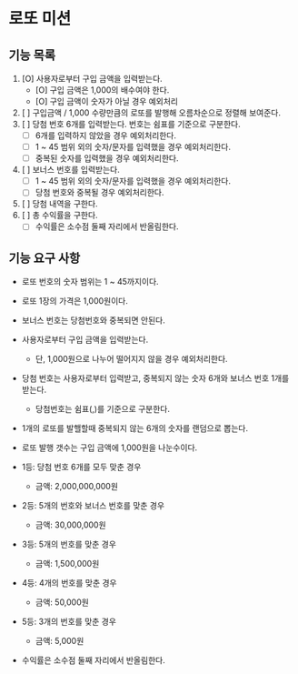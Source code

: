 # 로또 미션

## 기능 목록

1. [O] 사용자로부터 구입 금액을 입력받는다.
   - [O] 구입 금액은 1,000의 배수여야 한다.
   - [O] 구입 금액이 숫자가 아닐 경우 예외처리
1. [ ] 구입금액 / 1,000 수량만큼의 로또를 발행해 오름차순으로 정렬해 보여준다.
1. [ ] 당첨 번호 6개를 입력받는다. 번호는 쉼표를 기준으로 구분한다.
   - [ ] 6개를 입력하지 않았을 경우 예외처리한다.
   - [ ] 1 ~ 45 범위 외의 숫자/문자를 입력했을 경우 예외처리한다.
   - [ ] 중복된 숫자를 입력했을 경우 예외처리한다.
1. [ ] 보너스 번호를 입력받는다.
   - [ ] 1 ~ 45 범위 외의 숫자/문자를 입력했을 경우 예외처리한다.
   - [ ] 당첨 번호와 중복될 경우 예외처리한다.
1. [ ] 당첨 내역을 구한다.
1. [ ] 총 수익률을 구한다.
   - [ ] 수익률은 소수점 둘째 자리에서 반올림한다.

## 기능 요구 사항

- 로또 번호의 숫자 범위는 1 ~ 45까지이다.
- 로또 1장의 가격은 1,000원이다.
- 보너스 번호는 당첨번호와 중복되면 안된다.
- 사용자로부터 구입 금액을 입력받는다.
  - 단, 1,000원으로 나누어 떨어지지 않을 경우 예외처리한다.
- 당첨 번호는 사용자로부터 입력받고, 중복되지 않는 숫자 6개와 보너스 번호 1개를 받는다.
  - 당첨번호는 쉼표(,)를 기준으로 구분한다.
- 1개의 로또를 발핼할때 중복되지 않는 6개의 숫자를 랜덤으로 뽑는다.
- 로또 발행 갯수는 구입 금액에 1,000원을 나눈수이다.

- 1등: 당첨 번호 6개를 모두 맞춘 경우
  - 금액: 2,000,000,000원
- 2등: 5개의 번호와 보너스 번호를 맞춘 경우
  - 금액: 30,000,000원
- 3등: 5개의 번호를 맞춘 경우
  - 금액: 1,500,000원
- 4등: 4개의 번호를 맞춘 경우
  - 금액: 50,000원
- 5등: 3개의 번호를 맞춘 경우
  - 금액: 5,000원
- 수익률은 소수점 둘째 자리에서 반올림한다.

